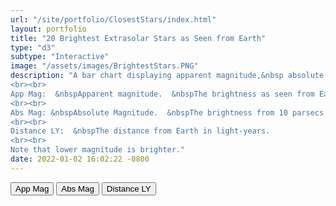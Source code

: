 ```yaml
---
url: "/site/portfolio/ClosestStars/index.html"
layout: portfolio
title: "20 Brightest Extrasolar Stars as Seen from Earth"
type: "d3"
subtype: "Interactive"
image: "/assets/images/BrightestStars.PNG"
description: "A bar chart displaying apparent magnitude,&nbsp absolute magnitude,&nbsp and distance from Earth of the 20 brightest extrasolar stars.&nbspThe absolute magnitude of the Sun is 4.83,&nbspabout the same as Alpha Centauri. 
<br><br>
App Mag:  &nbspApparent magnitude.  &nbspThe brightness as seen from Earth. 
<br><br>
Abs Mag: &nbspAbsolute Magnitude.  &nbspThe brightness from 10 parsecs (32.6 light-years). 
<br><br>
Distance LY:  &nbspThe distance from Earth in light-years. 
<br><br>
Note that lower magnitude is brighter."
date: 2022-01-02 16:02:22 -0800
---
```


<html>

<head>
		<meta charset="UTF-8"/>
		<meta name='viewport' path1tent='width=device-width,initial-scale=1.0'/>
		<script src='https://d3js.org/d3.v6.min.js'> </script>
</head>
	



  <body>
    <!-- Chart container -->
    <div class='bar-chart-container'></div> 

  <!-- Controls -->
  <div class='controls'>
      <button data-name='Apparent Magnitude'>App Mag</button>
      <button data-name='Absolute Magnitude'>Abs Mag</button>
      <button data-name='Distance Light Years'>Distance LY</button>
    </div>
     <!-- Javascript logic -->
     <script>
     var data = [
  {
    "Name": "Deneb",
    "Astronomical Name": "Alpha Cygni",
    "Apparent Magnitude": 1.25,
    "Absolute Magnitude": -8.73,
    "Distance Light Years": 1467
  },
 {
   "Name": "Rigel",
   "Astronomical Name": "Beta Orionis",
   "Apparent Magnitude": 0.18,
   "Absolute Magnitude": -6.69,
   "Distance Light Years": 773
 },
 {
   "Name": "Antares",
   "Astronomical Name": "Alpha Scorpii",
   "Apparent Magnitude": 1.06,
   "Absolute Magnitude": -5.28,
   "Distance Light Years": 604
 },
 {
   "Name": "Hadar",
   "Astronomical Name": "Beta Centauri",
   "Apparent Magnitude": 0.61,
   "Absolute Magnitude": -5.42,
   "Distance Light Years": 526
 },
 {
   "Name": "Betelgeuse",
   "Astronomical Name": "Alpha Orionis",
   "Apparent Magnitude": 0.45,
   "Absolute Magnitude": -5.14,
   "Distance Light Years": 522
 },
{
   "Name": "Mimosa",
   "Astronomical Name": "Beta Crucis",
   "Apparent Magnitude": 1.25,
   "Absolute Magnitude": -3.92,
   "Distance Light Years": 352
 },
 {
   "Name": "Acrux",
   "Astronomical Name": "Alpha Crucis",
   "Apparent Magnitude": 0.77,
   "Absolute Magnitude": -4.19,
   "Distance Light Years": 321
 },
 {
   "Name": "Canopus",
   "Astronomical Name": "Alpha Carinae",
   "Apparent Magnitude": -0.62,
   "Absolute Magnitude": -5.53,
   "Distance Light Years": 313
 },
 {
   "Name": "Spica",
   "Astronomical Name": "Alpha Virginis",
   "Apparent Magnitude": 0.98,
   "Absolute Magnitude": -3.55,
   "Distance Light Years": 262
 },
 {
   "Name": "Achernar",
   "Astronomical Name": "Alpha Eridani",
   "Apparent Magnitude": 0.45,
   "Absolute Magnitude": -2.77,
   "Distance Light Years": 144
 },
 {
   "Name": "Aldebaran",
   "Astronomical Name": "Alpha Tauri",
   "Apparent Magnitude": 0.87,
   "Absolute Magnitude": -0.63,
   "Distance Light Years": 65
 },
 {
   "Name": "Capella",
   "Astronomical Name": "Alpha Aurigae",
   "Apparent Magnitude": 0.08,
   "Absolute Magnitude": -0.48,
   "Distance Light Years": 42
 },
 {
   "Name": "Arcturus",
   "Astronomical Name": "Alpha Bootis",
   "Apparent Magnitude": -0.05,
   "Absolute Magnitude": -0.31,
   "Distance Light Years": 37
 },
 {
   "Name": "Pollux",
   "Astronomical Name": "Beta Geminorum",
   "Apparent Magnitude": 1.16,
   "Absolute Magnitude": 1.09,
   "Distance Light Years": 34
 },
 {
   "Name": "Vega",
   "Astronomical Name": "Alpha Lyrae",
   "Apparent Magnitude": 0.03,
   "Absolute Magnitude": 0.58,
   "Distance Light Years": 25
 },
 {
   "Name": "Fomalhaut",
   "Astronomical Name": "Alpha Piscis Austrini",
   "Apparent Magnitude": 1.17,
   "Absolute Magnitude": 1.74,
   "Distance Light Years": 25
 },
 {
   "Name": "Altair",
   "Astronomical Name": "Alpha Aquilae",
   "Apparent Magnitude": 0.76,
   "Absolute Magnitude": 2.2,
   "Distance Light Years": 17
 },
 {
   "Name": "Procyon",
   "Astronomical Name": "Alpha Canis Minoris",
   "Apparent Magnitude": 0.4,
   "Absolute Magnitude": 2.68,
   "Distance Light Years": 11
 },
  {
   "Name": "Sirius",
   "Astronomical Name": "Alpha Canis Majoris",
   "Apparent Magnitude": -1.44,
   "Absolute Magnitude": 1.45,
   "Distance Light Years": 9
 },
 {
   "Name": "Alpha Centauri",
   "Astronomical Name": "Rigel Kentaurus",
   "Apparent Magnitude": -0.01,
   "Absolute Magnitude": 4.34,
   "Distance Light Years": 4
 }
 ]
// Main function.
  let metric = 'Distance Light Years';
  // Click handler.
  function click() {
    metric = this.dataset.name;
    const updatedData = data
    .sort((a, b) => b[metric] - a[metric]);
    update(updatedData);
  }
  // General Update Pattern.
  function update(data) {
    // Update scales.
    const mmin = d3.min(data, d => d[metric]);
    const mmax = d3.max(data, d => d[metric]);
    xScale.domain([mmin < 0 ? 1.1 * mmin : -10, mmax]);
    yScale.domain(data.map(d => d.Name));
    // Set up transition.
    const dur = 1000;
    const t = d3.transition().duration(dur);
    // Update bars.
    bars
      .selectAll('.bar')
      .data(data, d => d.Name)
      .join(
        enter => {
          enter
            .append('rect')
            .attr('class', 'bar')
            .attr('y', d => yScale(d.Name))
            .attr('height', yScale.bandwidth())
            .style('fill', 'dodgerblue')
            .transition(t)
            .delay((d, i) => i * 20)
            .attr('width', d => xScale(d[metric]))
            .style('fill', 'dodgerblue');
        },
         update => {
          update
            .transition(t)
            .delay((d, i) => i * 20)
            .attr('y', d => yScale(d.Name))
            .attr('width', d => xScale(d[metric]));
        },
       exit => {
          exit
            .transition()
            .duration(dur / 2)
            .style('fill-opacity', 0)
            .remove();
        }
      );
    // Update Axes.
    xAxisDraw.transition(t).call(xAxis.scale(xScale));
    yAxisDraw.transition(t).call(yAxis.scale(yScale));
    yAxisDraw.selectAll('text').attr('dx', '-0.6em');
    // Update header.
    //headline.text(`${metric}`)
         //   .style('fill','lightgray' );
  }
  // Margin convention.
  const margin = { top: 20, right: 20, bottom: 20, left: 80 };
  const width = 550 - margin.right - margin.left;
  const height = 400 - margin.top - margin.bottom;
  // Scales.
  const xScale = d3.scaleLinear().range([0, width]);
  const yScale = d3
    .scaleBand()
    .rangeRound([height, 0])
    .paddingInner(0.25);
  // Draw base.
  const svg = d3
    .select('.bar-chart-container')
    .append('svg')
    .attr('width', width + margin.right + margin.left)
    .attr('height', height + margin.top + margin.bottom)
    .append('g')
    .attr('transform', `translate(${margin.left}, ${margin.top})`);
  // Draw header.
  const header = svg
    .append('g')
    .attr('class', 'bar-header')
    .attr('transform', `translate(0,${-margin.top * 0.6})`)
    .append('text');
  const headline = header.append('tspan');
  header
    .append('tspan')
    .attr('x', 0)
    .attr('dy', '1.5em')
    .style('font-size', '.0em')
    .style('fill', 'lightgray')
   // .text('20 brightest extrasolar stars as seen from Earth');
  // Draw Bars.
  const bars = svg.append('g').attr('class', 'bars');
  // Draw x axis.
  const xAxis = d3
    .axisTop(xScale)
    .ticks(5)
    .tickSizeInner(-height)
    .tickSizeOuter(0);
  const xAxisDraw = svg.append('g').attr('class', 'x axis');
  // Draw y axis.
  const yAxis = d3.axisLeft(yScale).tickSize(0);
  const yAxisDraw = svg.append('g').attr('class', 'y axis');
  // Initial bar render.
  const starData = data
update(starData);
  // Listen to click events.
  d3.selectAll('button').on('click', click);
     </script>
    </body>
</html>